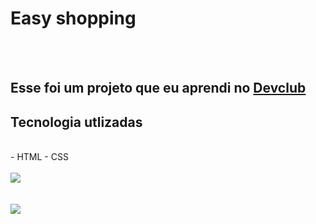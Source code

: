 <h1>Easy shopping</h1>
<br>
<br>
<h2>Esse foi um projeto que eu aprendi no <a href="https://rodolfomori.com.br/devclub">Devclub</a></h2>

<h2>Tecnologia utlizadas</h2>
<br>
- HTML
- CSS
<br>
<br>

<img src="https://github.com/alencarpereira/easy-shopping/blob/main/assets/32-computador.png?raw=true">
<br>
<br>
<br>
<img src="https://github.com/alencarpereira/easy-shopping/blob/main/assets/33-print.png?raw=true"/>
